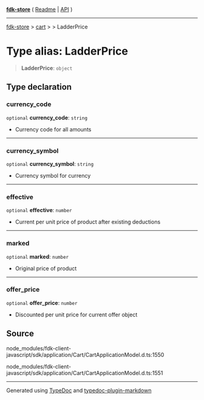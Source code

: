 [**fdk-store**](../../../README.md) ( [Readme](../../../README.md) \| [API](../../../API.md) )

---

[fdk-store](../../../API.md) > [cart](../../README.md) > [<internal>](../README.md) > LadderPrice

# Type alias: LadderPrice

> **LadderPrice**: `object`

## Type declaration

### currency_code

`optional` **currency_code**: `string`

- Currency code for all amounts

---

### currency_symbol

`optional` **currency_symbol**: `string`

- Currency symbol for currency

---

### effective

`optional` **effective**: `number`

- Current per unit price of product after
  existing deductions

---

### marked

`optional` **marked**: `number`

- Original price of product

---

### offer_price

`optional` **offer_price**: `number`

- Discounted per unit price for current offer object

## Source

node_modules/fdk-client-javascript/sdk/application/Cart/CartApplicationModel.d.ts:1550

node_modules/fdk-client-javascript/sdk/application/Cart/CartApplicationModel.d.ts:1551

---

Generated using [TypeDoc](https://typedoc.org/) and [typedoc-plugin-markdown](https://www.npmjs.com/package/typedoc-plugin-markdown)
